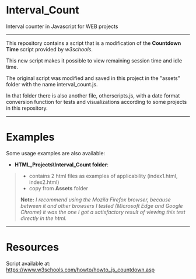 # Interval_Count
Interval counter in Javascript for WEB projects

---

This repository contains a script that is a modification of the **Countdown Time** script provided by *w3schools*.

This new script makes it possible to view remaining session time and idle time.

The original script was modified and saved in this project in the "assets" folder with the name interval_count.js.

In that folder there is also another file, otherscripts.js, with a date format conversion function for tests and visualizations according to some projects in this repository.

---
# Examples
Some usage examples are also available:

- **HTML_Projects\Interval_Count folder**:
> - contains 2 html files as examples of applicability (index1.html, index2.html)
> - copy from **Assets** folder
> 
> **Note:** *I recommend using the Mozila Firefox browser, because between it and other browsers I tested (Microsoft Edge and Google Chrome) it was the one I got a satisfactory result of viewing this test directly in the html.*

---
# Resources
Script available at: https://www.w3schools.com/howto/howto_js_countdown.asp

